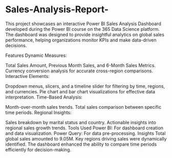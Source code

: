 # Sales-Analysis-Report-
This project showcases an interactive Power BI Sales Analysis Dashboard developed during the Power BI course on the 365 Data Science platform. The dashboard was designed to provide insightful analytics on global sales performance, helping organizations monitor KPIs and make data-driven decisions.

Features
Dynamic Measures:

Total Sales Amount, Previous Month Sales, and 6-Month Sales Metrics.
Currency conversion analysis for accurate cross-region comparisons.
Interactive Elements:

Dropdown menus, slicers, and a timeline slider for filtering by time, regions, and currencies.
Pie chart and bar chart visualizations for effective data interpretation.
Time-Based Analysis:

Month-over-month sales trends.
Total sales comparison between specific time periods.
Regional Insights:

Sales breakdown by marital status and country.
Actionable insights into regional sales growth trends.
Tools Used
Power BI: For dashboard creation and data visualization.
Power Query: For data pre-processing.
Insights
Total global sales amounted to 9.05M.
Key regions driving sales were dynamically identified.
The dashboard enhanced the ability to compare time periods efficiently for decision-making.
